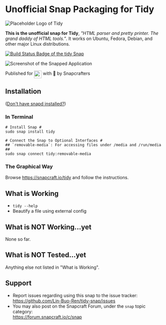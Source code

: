 # Unofficial Snap Packaging for Tidy
![Placeholder Logo of Tidy](https://cdn.rawgit.com/Lin-Buo-Ren/tidy-snap/c0b83825/snap/gui/icon.png "Placeholder Logo of Tidy")

**This is the unofficial snap for Tidy**, *"HTML parser and pretty printer.  The grand daddy of HTML tools."*. It works on Ubuntu, Fedora, Debian, and other major Linux distributions.

[![Build Status Badge of the `tidy` Snap](https://build.snapcraft.io/badge/Lin-Buo-Ren/tidy-snap.svg "Build Status of the `tidy` snap")](https://build.snapcraft.io/user/Lin-Buo-Ren/tidy-snap)

![Screenshot of the Snapped Application](https://cdn.rawgit.com/Lin-Buo-Ren/tidy-snap/c0b83825/snap/screenshots/tidy-help-heading.png "Screenshot of the Snapped Application")

Published for <img src="http://anything.codes/slack-emoji-for-techies/emoji/tux.png" align="top" width="24" /> with 💝 by Snapcrafters

## Installation
([Don't have snapd installed?](https://snapcraft.io/docs/core/install))

### In Terminal
    # Install Snap #
    sudo snap install tidy
    
    # Connect the Snap to Optional Interfaces #
    ## `removable-media`: For accessing files under /media and /run/media ##
    sudo snap connect tidy:removable-media

### The Graphical Way
Browse <https://snapcraft.io/tidy> and follow the instructions.

## What is Working
* `tidy --help`
* Beautify a file using external config

## What is NOT Working...yet 
None so far.

## What is NOT Tested...yet
Anything else not listed in "What is Working".

## Support
* Report issues regarding using this snap to the issue tracker:  
  <https://github.com/Lin-Buo-Ren/tidy-snap/issues>
* You may also post on the Snapcraft Forum, under the `snap` topic category:  
  <https://forum.snapcraft.io/c/snap>

